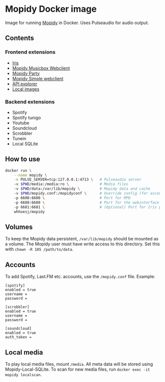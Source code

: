 # Mopidy Docker image
Image for running [Mopidy](https://www.mopidy.com/) in Docker.
Uses Pulseaudio for audio output.

## Contents
### Frontend extensions
* [Iris](https://github.com/jaedb/Iris)
* [Mopidy Musicbox Webclient](https://github.com/pimusicbox/mopidy-musicbox-webclient)
* [Mopidy Party](https://github.com/Lesterpig/mopidy-party)
* [Mopidy Simple webclient](https://github.com/xolox/mopidy-simple-webclient)
* [API explorer](https://github.com/dz0ny/mopidy-api-explorer)
* [Local images](https://github.com/tkem/mopidy-local-images)

### Backend extensions
* Spotify
* Spotify tunigo
* Youtube
* Soundcloud
* Scrobbler
* Tunein
* Local SQLite

## How to use
```bash
docker run \
    --name mopidy \
    -e PULSE_SERVER=tcp:127.0.0.1:4713 \   # Pulseaudio server
    -v $PWD/media:/media:ro \              # Media files
    -v $PWD/data:/var/lib/mopidy \         # Mopidy data and cache
    -v $PWD/mopidy.conf:/mopidyconf \      # Override config (for accounts)
    -p 6600:6600 \                         # Port for MPD
    -p 6680:6680 \                         # Port for the webinterface
    -p 6681:6681 \                         # (Optional) Port for Iris pusher service
    whhoesj/mopidy
```

## Volumes
To keep the Mopidy data persistent, `/var/lib/mopidy` should be mounted as a volume. The Mopidy user must have write access to this directory. Set this with `chown -R 105 /path/to/data`.

## Accounts
To add Spotify, Last.FM etc. accounts, use the `/mopidy.conf` file. Example:
```
[spotify]
enabled = true
username =
password =

[scrobbler]
enabled = true
username =
password =

[soundcloud]
enabled = true
auth_token =
```

## Local media
To play local media files, mount `/media`. All meta data will be stored using Mopidy-Local-SQLite. To scan for new media files, run `docker exec -it mopidy localscan`.